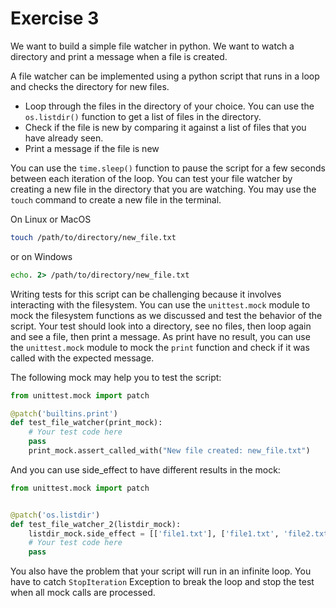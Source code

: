 # Exercise 3

We want to build a simple file watcher in python.
We want to watch a directory and print a message when a file is created.

A file watcher can be implemented using a python script that runs in a loop and checks the directory for new files.
* Loop through the files in the directory of your choice. You can use the `os.listdir()` function to get a list of files in the directory.
* Check if the file is new by comparing it against a list of files that you have already seen.
* Print a message if the file is new

You can use the `time.sleep()` function to pause the script for a few seconds between each iteration of the loop.
You can test your file watcher by creating a new file in the directory that you are watching. 
You may use the `touch` command to create a new file in the terminal.

On Linux or MacOS
```bash
touch /path/to/directory/new_file.txt
```

or on Windows

```cmd
echo. 2> /path/to/directory/new_file.txt
```

Writing tests for this script can be challenging because it involves interacting with the filesystem.
You can use the `unittest.mock` module to mock the filesystem functions as we discussed and test the behavior of the script.
Your test should look into a directory, see no files, then loop again and see a file, then print a message.
As print have no result, you can use the `unittest.mock` module to mock the `print` function and check if it was called with the expected message.

The following mock may help you to test the script:

```python
from unittest.mock import patch

@patch('builtins.print')
def test_file_watcher(print_mock):
    # Your test code here
    pass
    print_mock.assert_called_with("New file created: new_file.txt")
```

And you can use side_effect to have different results in the mock:

```python
from unittest.mock import patch


@patch('os.listdir')
def test_file_watcher_2(listdir_mock):
    listdir_mock.side_effect = [['file1.txt'], ['file1.txt', 'file2.txt']]
    # Your test code here
    pass
```

You also have the problem that your script will run in an infinite loop.
You have to catch `StopIteration` Exception to break the loop and stop the test when all mock calls are processed.